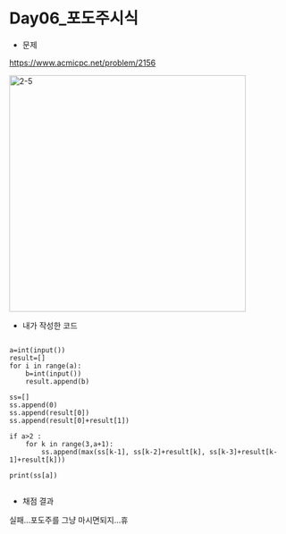 # **Day06_포도주시식**

* 문제

https://www.acmicpc.net/problem/2156

<img width="423" alt="2-5" src="https://user-images.githubusercontent.com/29175001/51533568-9d98d280-1e86-11e9-92f5-91fc4a6c4555.png">

  

* 내가 작성한 코드
```Python3

a=int(input())
result=[]
for i in range(a):
    b=int(input())
    result.append(b)
    
ss=[]
ss.append(0)
ss.append(result[0])
ss.append(result[0]+result[1])

if a>2 :
    for k in range(3,a+1):
        ss.append(max(ss[k-1], ss[k-2]+result[k], ss[k-3]+result[k-1]+result[k]))
    
print(ss[a])
        
```


* 채점 결과

실패...포도주를 그냥 마시면되지...휴
  
  


